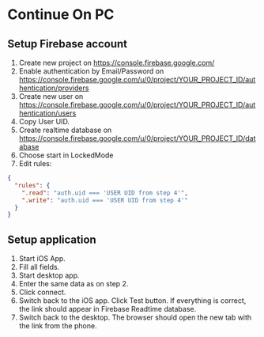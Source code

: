 # Continue On PC

## Setup Firebase account
1. Create new project on https://console.firebase.google.com/
1. Enable authentication by Email/Password on https://console.firebase.google.com/u/0/project/YOUR_PROJECT_ID/authentication/providers
1. Create new user on https://console.firebase.google.com/u/0/project/YOUR_PROJECT_ID/authentication/users
1. Copy User UID.
1. Create realtime database on https://console.firebase.google.com/u/0/project/YOUR_PROJECT_ID/database
1. Choose start in LockedMode
1. Edit rules:
```json
{
  "rules": {
    ".read": "auth.uid === 'USER UID from step 4'",
    ".write": "auth.uid === 'USER UID from step 4'"
  }
}
```

## Setup application
1. Start iOS App.
1. Fill all fields.
1. Start desktop app.
1. Enter the same data as on step 2.
1. Click connect.
1. Switch back to the iOS app. Click Test button. If everything is correct, the link should appear in Firebase Readtime database.
1. Switch back to the desktop. The browser should open the new tab with the link from the phone.